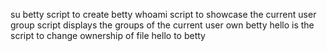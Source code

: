 su betty script to create betty
whoami script to showcase the current user 
group script displays the groups of the current user
own betty hello is the script to change ownership of file hello to betty

